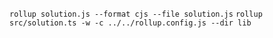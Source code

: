 `rollup solution.js --format cjs --file solution.js`
`rollup src/solution.ts -w -c ../../rollup.config.js --dir lib`